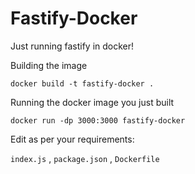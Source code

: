 # Fastify-Docker 

Just running fastify in docker!

Building the image

`
docker build -t fastify-docker .
`

Running the docker image you just built

`
docker run -dp 3000:3000 fastify-docker
`

Edit as per your requirements:

`index.js` , `package.json` , `Dockerfile` 
